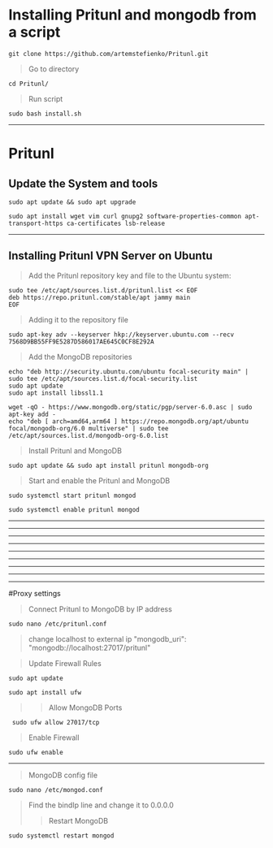 # Installing Pritunl and mongodb from a script
```
git clone https://github.com/artemstefienko/Pritunl.git
```
>Go to directory
```
cd Pritunl/
```
>Run script
```
sudo bash install.sh
```
___
# Pritunl
## Update the System and tools 
```
sudo apt update && sudo apt upgrade

sudo apt install wget vim curl gnupg2 software-properties-common apt-transport-https ca-certificates lsb-release
```
___
## Installing Pritunl VPN Server on Ubuntu
>Add the Pritunl repository key and file to the Ubuntu system:
```
sudo tee /etc/apt/sources.list.d/pritunl.list << EOF
deb https://repo.pritunl.com/stable/apt jammy main
EOF
```
>Adding it to the repository file
```
sudo apt-key adv --keyserver hkp://keyserver.ubuntu.com --recv 7568D9BB55FF9E5287D586017AE645C0CF8E292A
```
>Add the MongoDB repositories
```
echo "deb http://security.ubuntu.com/ubuntu focal-security main" | sudo tee /etc/apt/sources.list.d/focal-security.list
sudo apt update
sudo apt install libssl1.1

wget -qO - https://www.mongodb.org/static/pgp/server-6.0.asc | sudo apt-key add -
echo "deb [ arch=amd64,arm64 ] https://repo.mongodb.org/apt/ubuntu focal/mongodb-org/6.0 multiverse" | sudo tee /etc/apt/sources.list.d/mongodb-org-6.0.list
```
>Install Pritunl and MongoDB 
```
sudo apt update && sudo apt install pritunl mongodb-org
```
>Start and enable the Pritunl and MongoDB
```
sudo systemctl start pritunl mongod

sudo systemctl enable pritunl mongod
```
___

___

___

___

___

___

___

___

___
#Proxy settings
>Connect Pritunl to MongoDB by IP address
```
sudo nano /etc/pritunl.conf
```
>change localhost  to external ip
"mongodb_uri": "mongodb://localhost:27017/pritunl"

> Update Firewall Rules
```
sudo apt update

sudo apt install ufw
```
>>Allow MongoDB Ports
```
 sudo ufw allow 27017/tcp
```
>Enable Firewall
```
sudo ufw enable
```
___
>MongoDB config file
```
sudo nano /etc/mongod.conf
```
>Find the bindIp line and change it to 0.0.0.0 
>>Restart MongoDB
```
sudo systemctl restart mongod
```

